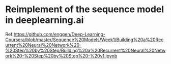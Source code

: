 # Reimplement of the sequence model in deeplearning.ai

Ref:https://github.com/enggen/Deep-Learning-Coursera/blob/master/Sequence%20Models/Week1/Building%20a%20Recurrent%20Neural%20Network%20-%20Step%20by%20Step/Building%20a%20Recurrent%20Neural%20Network%20-%20Step%20by%20Step%20-%20v1.ipynb
